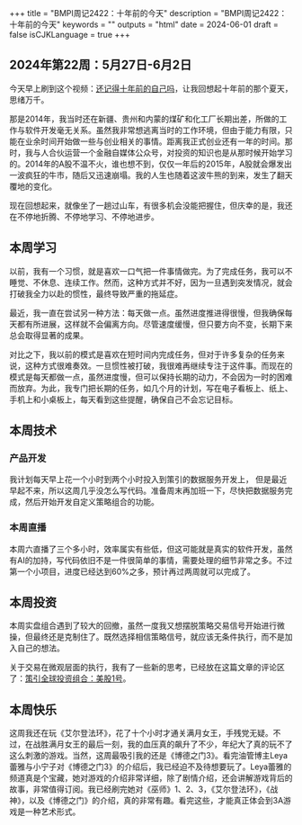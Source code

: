 +++
title = "BMPI周记2422：十年前的今天"
description = "BMPI周记2422：十年前的今天"
keywords = ""
outputs = "html"
date = 2024-06-01
draft = false
isCJKLanguage = true
+++

## 2024年第22周：5月27日-6月2日

今天早上刷到这个视频：[还记得十年前的自己吗](https://v.douyin.com/ijM39M9F/)，让我回想起十年前的那个夏天，思绪万千。

那是2014年，我当时还在新疆、贵州和内蒙的煤矿和化工厂长期出差，所做的工作与软件开发毫无关系。虽然我非常想逃离当时的工作环境，但由于能力有限，只能在业余时间开始做一些与创业相关的事情。距离我正式创业还有一年的时间。那时，我与人合伙运营一个金融自媒体公众号，对投资的知识也是从那时候开始学习的。2014年的A股不温不火，谁也想不到，仅仅一年后的2015年，A股就会爆发出一波疯狂的牛市，随后又迅速崩塌。我的人生也随着这波牛熊的到来，发生了翻天覆地的变化。

现在回想起来，就像坐了一趟过山车，有很多机会没能把握住，但庆幸的是，我还在不停地折腾、不停地学习、不停地进步。

## 本周学习

以前，我有一个习惯，就是喜欢一口气把一件事情做完。为了完成任务，我可以不睡觉、不休息、连续工作。然而，这种方式并不好，因为一旦遇到突发情况，就会打破我全力以赴的惯性，最终导致严重的拖延症。

最近，我一直在尝试另一种方法：每天做一点。虽然进度推进得很慢，但我确保每天都有所进展，这样就不会偏离方向。尽管速度缓慢，但只要方向不变，长期下来总会取得显著的成果。

对比之下，我以前的模式是喜欢在短时间内完成任务，但对于许多复杂的任务来说，这种方式很难奏效。一旦惯性被打破，我很难再继续专注于这件事。而现在的模式是每天都做一点，虽然进度慢，但可以保持长期的动力，不会因为一时的困难而放弃。为此，我专门把长期的任务，如几个月的计划，写在电子看板上、纸上、手机上和小桌板上，每天看到这些提醒，确保自己不会忘记目标。

## 本周技术

### 产品开发

我计划每天早上花一个小时到两个小时投入到策引的数据服务开发上， 但是最近早起不来，所以这周几乎没怎么写代码。准备周末再加班一下，尽快把数据服务完成，然后开始开发自定义策略组合的功能。

### 本周直播

本周六直播了三个多小时，效率属实有些低，但这可能就是真实的软件开发，虽然有AI的加持，写代码依旧不是一件很简单的事情，需要处理的细节非常之多。不过第一个小项目，进度已经达到60%之多，预计再过两周就可以完成了。

## 本周投资

本周实盘组合遇到了较大的回撤，虽然一度我又想摆脱策略交易信号开始进行微操，但最终还是克制住了。既然选择相信策略信号，就应该无条件执行，而不是加入自己的想法。

关于交易在微观层面的执行，我有了一些新的思考，已经放在这篇文章的评论区了：[策引全球投资组合：美股1号](https://www.bmpi.dev/money/portfolios/myinvestpilot_us_1/)。

## 本周快乐

这周我还在玩《艾尔登法环》，花了十个小时才通关满月女王，手残党无疑。不过，在战胜满月女王的最后一刻，我的血压真的飙升了不少，年纪大了真的玩不了这么刺激的游戏。当然，这周最吸引我的还是《博德之门3》。看完油管博主Leya蕾雅与小宁子对《博德之门3》的介绍后，我已经迫不及待想要玩了。Leya蕾雅的频道真是个宝藏，她对游戏的介绍非常详细，除了剧情介绍，还会讲解游戏背后的故事，非常值得订阅。我已经刷完她对《巫师》1、2、3，《艾尔登法环》，《战神》，以及《博德之门》的介绍，真的非常有趣。看完这些，才能真正体会到3A游戏是一种艺术形式。
